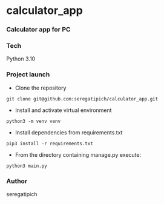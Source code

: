 # calculator_app
### Calculator app for PC
### Tech
Python 3.10
### Project launch
- Clone the repository
```
git clone git@github.com:seregatipich/calculator_app.git
```
- Install and activate virtual environment
```
python3 -m venv venv
``` 
- Install dependencies from requirements.txt
```
pip3 install -r requirements.txt
``` 
- From the directory containing manage.py execute:
```
python3 main.py
```
### Author
seregatipich